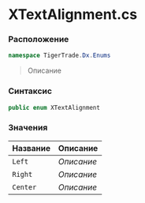 
# XTextAlignment.cs
### Расположение
```csharp
namespace TigerTrade.Dx.Enums
```



> Описание

### Синтаксис
```csharp
public enum XTextAlignment
```


### Значения
| Название | Описание |
| --- | --- |
| `Left` | *Описание* |
| `Right` | *Описание* |
| `Center` | *Описание* |




